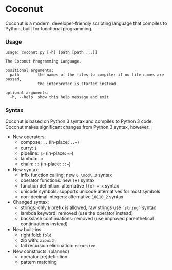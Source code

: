 Coconut
=======

Coconut is a modern, developer-friendly scripting language that compiles to Python, built for functional programming.

### Usage

```
usage: coconut.py [-h] [path [path ...]]

The Coconut Programming Language.

positional arguments:
  path        the names of the files to compile; if no file names are passed,
              the interpreter is started instead

optional arguments:
  -h, --help  show this help message and exit
```

### Syntax

Coconut is based on Python 3 syntax and compiles to Python 3 code. Coconut makes significant changes from Python 3 syntax, however:

* New operators:
	* compose: `..` (in-place: `..=`)
	* curry: `$`
	* pipeline: `|>` (in-place: `=>`)
	* lambda: `->`
	* chain: `::` (in-place: `::=`)
* New syntax:
	* infix function calling: new `6 \mod\ 3` syntax
	* operator functions: new `(+)` syntax
	* function definition: alternative `f(x) = x` syntax
	* unicode symbols: supports unicode alternatives for most symbols
	* non-decimal integers: alternative `10110_2` syntax
* Changed syntax:
	* strings: only `b` prefix is allowed, raw strings use `` `string` `` syntax
	* lambda keyword: removed (use the operator instead)
	* backslash continuations: removed (use improved parenthetical continuations instead)
* New built-ins:
	* right fold: `fold`
	* zip with: `zipwith`
	* tail recursion elimination: `recursive`
* New constructs: (planned)
	* operator [re]definition
	* pattern matching
